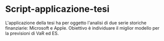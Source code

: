 # Script-applicazione-tesi
L'applicazione della tesi ha per oggetto l'analisi di due serie storiche finanziarie: Microsoft e Apple. Obiettivo è individuare il miglior modello per la previsioni di VaR ed ES.
